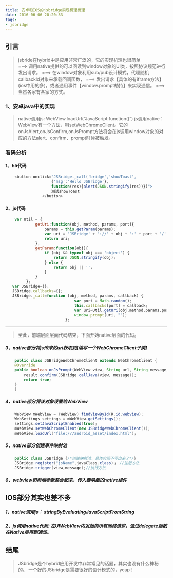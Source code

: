 ```yaml
---
title: 安卓和IOS的jsbridge实现机理梳理
date: 2016-06-06 20:20:33
tags:
- jsbridge
---
```


## 引言
> jsbride在hybrid中是应用非常广泛的，它的实现机理也很简单   
> ===> 调用native提供的可以阅读到window对象的UI类，按照协议规范进行发出请求。
> ===> 在window对象利用sub/pub设计模式，代理随机callbackId对象来承载回调函数，
> ===> 发出请求【具体的有iframe方法】(ios中用的多)，或者通用事件【window.prompt劫持】来实现通信。
> ===> 当然各家有各家的方式。

### 1、安卓java中的实现
>   native调用js:    WebView.loadUrl(“JavaScript:function()”)
>   js调用native：   WebView有一个方法，叫setWebChromeClient。它的
onJsAlert,onJsConfirm,onJsPrompt方法将会在js调用window对象的对应的方法alert、confirm、prompt时候被触发。

### 看码分析
####  1、h5代码
``` javascript
    <button onclick="JSBridge._call('bridge','showToast',
                    {'msg':'Hello JSBridge'},
                    function(res){alert(JSON.stringify(res))})">
                    测试showToast
                </button>
```
#### 2、js代码 
``` javascript 
    var Util = {
             getUri:function(obj, method, params, port){
                 params = this.getParam(params);
                 var uri = 'JSBridge' + '://' + obj + ':' + port + '/' + method + '?' + params;
                 return uri;
             },
             getParam:function(obj){
                 if (obj && typeof obj === 'object') {
                     return JSON.stringify(obj);
                 } else {
                     return obj || '';
                 }
             }
         };             
   var JSBridge={};
   JSBridge.callbacks={};
   JSBridge._call=function (obj, method, params, callback) {
                              var port = Math.random();
                              this.callbacks[port] = callback;
                              var uri=Util.getUri(obj,method,params,port);
                              window.prompt(uri, "");
                          };
```
 ---
> 至此，前端层面层面代码结束，下面开始native层面的代码。
                       
##### 3、native部分将js传来的uri获取到[编写一个WebChromeClient子类]                          
```java
    public class JSBridgeWebChromeClient extends WebChromeClient {
    @Override
    public boolean onJsPrompt(WebView view, String url, String message, String defaultValue, JsPromptResult result) {
        result.confirm(JSBridge.callJava(view, message));
        return true;
    }
    }                       
```
##### 4、native部分将该对象设置给WebView
```java
    WebView mWebView = (WebView) findViewById(R.id.webview);
    WebSettings settings = mWebView.getSettings();
    settings.setJavaScriptEnabled(true);
    mWebView.setWebChromeClient(new JSBridgeWebChromeClient());
    mWebView.loadUrl("file:///android_asset/index.html");
```
##### 5、native部分创建事件映射池
```java
    public class JSBridge {/*创建映射池，具体实现不写出来了*/}
    JSBridge.register("jsName",javaClass.class)； //注册方法
    JSBridge.trigger(view,message);//执行方法
```
##### 6、webview和前端参数整合起来，传入要唤醒的native组件


## IOS部分其实也差不多
##### 1、native调用js： stringByEvaluatingJavaScriptFromString
##### 2、js调用native代码:   在UIWebView内发起的所有网络请求，通过delegate函数在Native层得到通知。

## 结尾

> JSbridge是个hybrid应用开发中非常常见的话题，其实也没有什么神秘的。
> 一个好的JSbridge是需要很好的设计模式的，yeap！